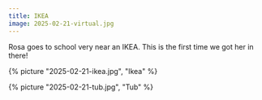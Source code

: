 ```yaml
---
title: IKEA
image: 2025-02-21-virtual.jpg
---
```


Rosa goes to school very near an IKEA. This is the first time we got her in
there!

<!--more-->

{% picture "2025-02-21-ikea.jpg", "Ikea" %}

{% picture "2025-02-21-tub.jpg", "Tub" %}
